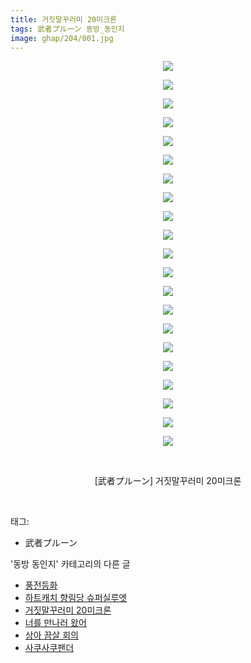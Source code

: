 ```yaml
---
title: 거짓말꾸러미 20미크론
tags: 武者プルーン 동방_동인지
image: ghap/204/001.jpg
---
```

<div class="article">
<p style="text-align: center; clear: none; float: none;"><img src="{{ site.nasurl }}/ghap/204/001.jpg"/></p>
<p style="text-align: center; clear: none; float: none;"><img src="{{ site.nasurl }}/ghap/204/002.jpg"/></p>
<p style="text-align: center; clear: none; float: none;"><img src="{{ site.nasurl }}/ghap/204/003.jpg"/></p>
<p style="text-align: center; clear: none; float: none;"><img src="{{ site.nasurl }}/ghap/204/004.jpg"/></p>
<p style="text-align: center; clear: none; float: none;"><img src="{{ site.nasurl }}/ghap/204/005.jpg"/></p>
<p style="text-align: center; clear: none; float: none;"><img src="{{ site.nasurl }}/ghap/204/006.jpg"/></p>
<p style="text-align: center; clear: none; float: none;"><img src="{{ site.nasurl }}/ghap/204/007.jpg"/></p>
<p style="text-align: center; clear: none; float: none;"><img src="{{ site.nasurl }}/ghap/204/008.jpg"/></p>
<p style="text-align: center; clear: none; float: none;"><img src="{{ site.nasurl }}/ghap/204/009.jpg"/></p>
<p style="text-align: center; clear: none; float: none;"><img src="{{ site.nasurl }}/ghap/204/010.jpg"/></p>
<p style="text-align: center; clear: none; float: none;"><img src="{{ site.nasurl }}/ghap/204/011.jpg"/></p>
<p style="text-align: center; clear: none; float: none;"><img src="{{ site.nasurl }}/ghap/204/012.jpg"/></p>
<p style="text-align: center; clear: none; float: none;"><img src="{{ site.nasurl }}/ghap/204/013.jpg"/></p>
<p style="text-align: center; clear: none; float: none;"><img src="{{ site.nasurl }}/ghap/204/014.jpg"/></p>
<p style="text-align: center; clear: none; float: none;"><img src="{{ site.nasurl }}/ghap/204/015.jpg"/></p>
<p style="text-align: center; clear: none; float: none;"><img src="{{ site.nasurl }}/ghap/204/016.jpg"/></p>
<p style="text-align: center; clear: none; float: none;"><img src="{{ site.nasurl }}/ghap/204/017.jpg"/></p>
<p style="text-align: center; clear: none; float: none;"><img src="{{ site.nasurl }}/ghap/204/018.jpg"/></p>
<p style="text-align: center; clear: none; float: none;"><img src="{{ site.nasurl }}/ghap/204/019.jpg"/></p>
<p style="text-align: center; clear: none; float: none;"><img src="{{ site.nasurl }}/ghap/204/020.jpg"/></p>
<p style="text-align: center; clear: none; float: none;"><img src="{{ site.nasurl }}/ghap/204/021.jpg"/></p>
<p style="text-align: center; clear: none; float: none;"><br/></p>
<p style="text-align: center; clear: none; float: none;">[武者プルーン] 거짓말꾸러미 20미크론</p>
<p><br/></p>
</div><div class="tagTrail">
<p>태그: </p>
<ul>
<li>武者プルーン</li>
</ul>
</div><div class="another">
<p>'동방 동인지' 카테고리의 다른 글</p>
<ul>
<li><a href="/2016-06-19-ghap_206">풍전등화</a></li>
<li><a href="/2016-06-19-ghap_205">하트캐치 향림당 슈퍼실루엣</a></li>
<li><a href="/2016-06-19-ghap_204">거짓말꾸러미 20미크론</a></li>
<li><a href="/2016-06-19-ghap_203">너를 만나러 왔어</a></li>
<li><a href="/2016-06-19-ghap_202">상아 끔살 회의</a></li>
<li><a href="/2016-06-19-ghap_201">사쿠사쿠팬더</a></li>
</ul>
</div><div class="cb_module cb_fluid">
<div class="cb_wrt cb_profile">
</div><!-- commentList close -->
</div>